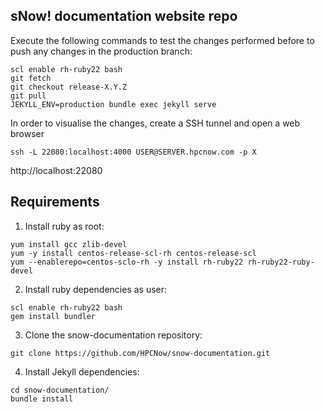 ## sNow! documentation website repo
Execute the following commands to test the changes performed before to push any changes in the production branch:

```
scl enable rh-ruby22 bash
git fetch
git checkout release-X.Y.Z
git pull
JEKYLL_ENV=production bundle exec jekyll serve
```

In order to visualise the changes, create a SSH tunnel and open a web browser

```
ssh -L 22080:localhost:4000 USER@SERVER.hpcnow.com -p X
```

http://localhost:22080

## Requirements
1. Install ruby as root:
```
yum install gcc zlib-devel
yum -y install centos-release-scl-rh centos-release-scl
yum --enablerepo=centos-sclo-rh -y install rh-ruby22 rh-ruby22-ruby-devel
```

2. Install ruby dependencies as user:
```
scl enable rh-ruby22 bash
gem install bundler
```

3. Clone the snow-documentation repository:
```
git clone https://github.com/HPCNow/snow-documentation.git
```

4. Install Jekyll dependencies:

```
cd snow-documentation/
bundle install
```
